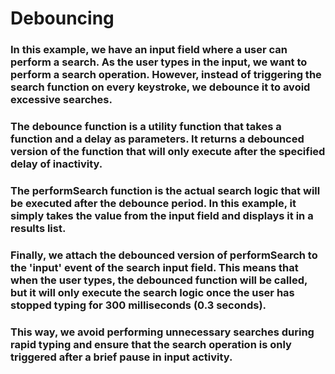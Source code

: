 # Debouncing
### In this example, we have an input field where a user can perform a search. As the user types in the input, we want to perform a search operation. However, instead of triggering the search function on every keystroke, we debounce it to avoid excessive searches.

### The debounce function is a utility function that takes a function and a delay as parameters. It returns a debounced version of the function that will only execute after the specified delay of inactivity.

### The performSearch function is the actual search logic that will be executed after the debounce period. In this example, it simply takes the value from the input field and displays it in a results list.

### Finally, we attach the debounced version of performSearch to the 'input' event of the search input field. This means that when the user types, the debounced function will be called, but it will only execute the search logic once the user has stopped typing for 300 milliseconds (0.3 seconds).

### This way, we avoid performing unnecessary searches during rapid typing and ensure that the search operation is only triggered after a brief pause in input activity.
